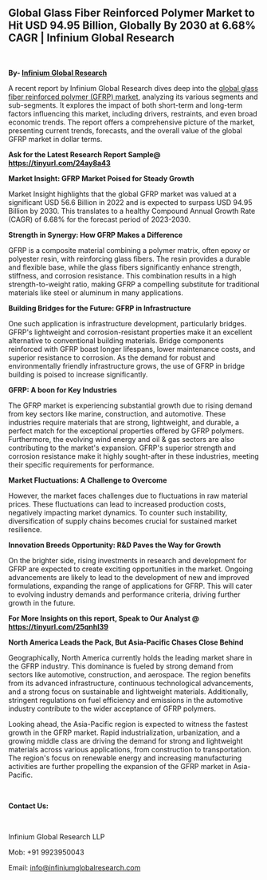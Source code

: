 <h2><strong>Global Glass Fiber Reinforced Polymer Market to Hit USD 94.95 Billion, Globally By 2030 at 6.68% CAGR | Infinium Global Research</strong></h2>
<p>&nbsp;</p>
<p><strong>By- </strong><a href="https://www.infiniumglobalresearch.com"><strong>Infinium Global Research</strong></a></p>
<p>A recent report by Infinium Global Research dives deep into the <a href="https://www.infiniumglobalresearch.com/market-reports/global-glass-fiber-reinforced-polymer-market">global glass fiber reinforced polymer (GFRP) market</a>, analyzing its various segments and sub-segments. It explores the impact of both short-term and long-term factors influencing this market, including drivers, restraints, and even broad economic trends. The report offers a comprehensive picture of the market, presenting current trends, forecasts, and the overall value of the global GFRP market in dollar terms.</p>
<p><strong>Ask for the Latest Research Report Sample@ </strong><a href="https://tinyurl.com/24ay8a43"><strong>https://tinyurl.com/24ay8a43</strong></a></p>
<p><strong>Market Insight: GFRP Market Poised for Steady Growth</strong></p>
<p>Market Insight highlights that the global GFRP market was valued at a significant USD 56.6 Billion in 2022 and is expected to surpass USD 94.95 Billion by 2030. This translates to a healthy Compound Annual Growth Rate (CAGR) of 6.68% for the forecast period of 2023-2030.</p>
<p><strong>Strength in Synergy: How GFRP Makes a Difference</strong></p>
<p>GFRP is a composite material combining a polymer matrix, often epoxy or polyester resin, with reinforcing glass fibers. The resin provides a durable and flexible base, while the glass fibers significantly enhance strength, stiffness, and corrosion resistance. This combination results in a high strength-to-weight ratio, making GFRP a compelling substitute for traditional materials like steel or aluminum in many applications.</p>
<p><strong>Building Bridges for the Future: GFRP in Infrastructure</strong></p>
<p>One such application is infrastructure development, particularly bridges. GFRP's lightweight and corrosion-resistant properties make it an excellent alternative to conventional building materials. Bridge components reinforced with GFRP boast longer lifespans, lower maintenance costs, and superior resistance to corrosion. As the demand for robust and environmentally friendly infrastructure grows, the use of GFRP in bridge building is poised to increase significantly.</p>
<p><strong>GFRP: A boon for Key Industries</strong></p>
<p>The GFRP market is experiencing substantial growth due to rising demand from key sectors like marine, construction, and automotive. These industries require materials that are strong, lightweight, and durable, a perfect match for the exceptional properties offered by GFRP polymers. Furthermore, the evolving wind energy and oil &amp; gas sectors are also contributing to the market's expansion. GFRP's superior strength and corrosion resistance make it highly sought-after in these industries, meeting their specific requirements for performance.</p>
<p><strong>Market Fluctuations: A Challenge to Overcome</strong></p>
<p>However, the market faces challenges due to fluctuations in raw material prices. These fluctuations can lead to increased production costs, negatively impacting market dynamics. To counter such instability, diversification of supply chains becomes crucial for sustained market resilience.</p>
<p><strong>Innovation Breeds Opportunity: R&amp;D Paves the Way for Growth</strong></p>
<p>On the brighter side, rising investments in research and development for GFRP are expected to create exciting opportunities in the market. Ongoing advancements are likely to lead to the development of new and improved formulations, expanding the range of applications for GFRP. This will cater to evolving industry demands and performance criteria, driving further growth in the future.</p>
<p><strong>For More Insights on this report, Speak to Our Analyst @ </strong><a href="https://tinyurl.com/25qnhl39"><strong>https://tinyurl.com/25qnhl39</strong></a></p>
<p><strong>North America Leads the Pack, But Asia-Pacific Chases Close Behind</strong></p>
<p>Geographically, North America currently holds the leading market share in the GFRP industry. This dominance is fueled by strong demand from sectors like automotive, construction, and aerospace. The region benefits from its advanced infrastructure, continuous technological advancements, and a strong focus on sustainable and lightweight materials. Additionally, stringent regulations on fuel efficiency and emissions in the automotive industry contribute to the wider acceptance of GFRP polymers.</p>
<p>Looking ahead, the Asia-Pacific region is expected to witness the fastest growth in the GFRP market. Rapid industrialization, urbanization, and a growing middle class are driving the demand for strong and lightweight materials across various applications, from construction to transportation. The region's focus on renewable energy and increasing manufacturing activities are further propelling the expansion of the GFRP market in Asia-Pacific.</p>
<p>&nbsp;</p>
<p><strong>Contact Us:</strong></p>
<p>&nbsp;</p>
<p>Infinium Global Research LLP</p>
<p>Mob: +91 9923950043</p>
<p>Email: <a href="mailto:info@infiniumglobalresearch.com">info@infiniumglobalresearch.com</a></p>